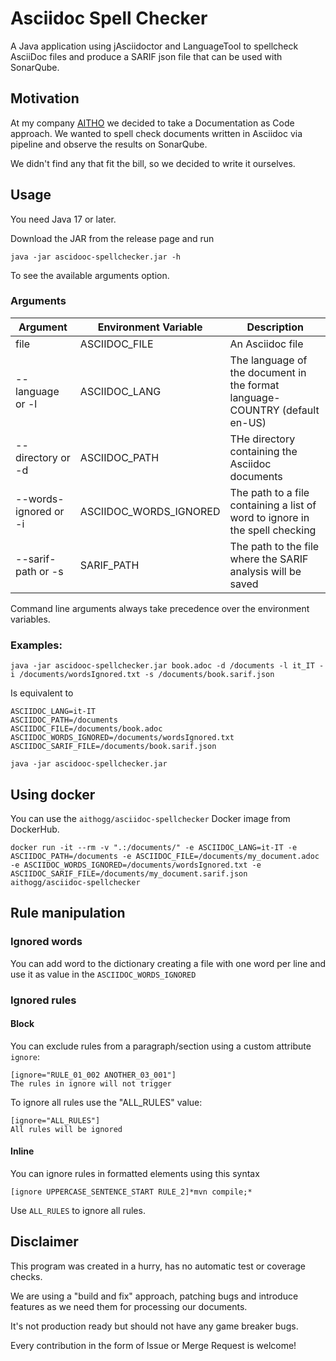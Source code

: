 # Asciidoc Spell Checker
A Java application using jAsciidoctor and LanguageTool to spellcheck AsciiDoc files and produce a SARIF json file that can be used with SonarQube.

## Motivation
At my company  [AITHO](https://aitho.it) we decided to take a Documentation as Code approach. We wanted to spell check documents written in Asciidoc via pipeline and observe the results on SonarQube. 

We didn't find any that fit the bill, so we decided to write it ourselves.

## Usage

You need Java 17 or later.

Download the JAR from the release page and run

```
java -jar ascidooc-spellchecker.jar -h
```

To see the available arguments option.

### Arguments

| Argument              | Environment Variable   | Description                                                                  |
|-----------------------|------------------------|------------------------------------------------------------------------------|
| file                  | ASCIIDOC_FILE          | An Asciidoc file                                                             |
| --language or -l      | ASCIIDOC_LANG          | The language of the document in the format language-COUNTRY (default en-US)  |
| --directory or -d     | ASCIIDOC_PATH          | THe directory containing the Asciidoc documents                              |
| --words-ignored or -i | ASCIIDOC_WORDS_IGNORED | The path to a file containing a list of word to ignore in the spell checking |
| --sarif-path or -s    | SARIF_PATH             | The path to the file where the SARIF analysis will be saved                  |

Command line arguments always take precedence over the environment variables.

### Examples:

```
java -jar ascidooc-spellchecker.jar book.adoc -d /documents -l it_IT -i /documents/wordsIgnored.txt -s /documents/book.sarif.json
```
Is equivalent to

```
ASCIIDOC_LANG=it-IT
ASCIIDOC_PATH=/documents
ASCIIDOC_FILE=/documents/book.adoc
ASCIIDOC_WORDS_IGNORED=/documents/wordsIgnored.txt
ASCIIDOC_SARIF_FILE=/documents/book.sarif.json

java -jar ascidooc-spellchecker.jar
```


## Using docker

You can use the `aithogg/asciidoc-spellchecker` Docker image from DockerHub.

`docker run -it --rm -v ".:/documents/" -e ASCIIDOC_LANG=it-IT -e ASCIIDOC_PATH=/documents -e ASCIIDOC_FILE=/documents/my_document.adoc -e ASCIIDOC_WORDS_IGNORED=/documents/wordsIgnored.txt -e ASCIIDOC_SARIF_FILE=/documents/my_document.sarif.json aithogg/asciidoc-spellchecker`

## Rule manipulation
### Ignored words
You can add word to the dictionary creating a file with one word per line and use it as value in the `ASCIIDOC_WORDS_IGNORED`

### Ignored rules
#### Block
You can exclude rules from a paragraph/section using a custom attribute `ignore`:

```
[ignore="RULE_01_002 ANOTHER_03_001"]
The rules in ignore will not trigger
```

To ignore all rules use the "ALL_RULES" value:

```
[ignore="ALL_RULES"]
All rules will be ignored
```

#### Inline
You can ignore rules in formatted elements using this syntax

```
[ignore UPPERCASE_SENTENCE_START RULE_2]*mvn compile;*
```

Use `ALL_RULES` to ignore all rules.

## Disclaimer
This program was created in a hurry, has no automatic test or coverage checks.

We are using a "build and fix" approach, patching bugs and introduce features as we need them for processing our documents. 

It's not production ready but should not have any game breaker bugs.

Every contribution in the form of Issue or Merge Request is welcome! 

